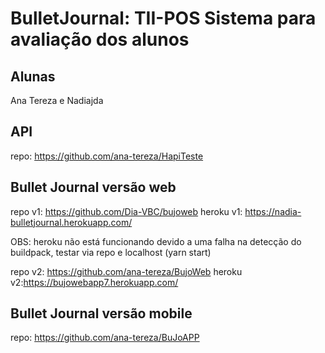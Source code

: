 # BulletJournal: TII-POS Sistema para avaliação dos alunos
## Alunas
  Ana Tereza e Nadiajda
## API
  repo: https://github.com/ana-tereza/HapiTeste
## Bullet Journal versão web
  
  repo v1: https://github.com/Dia-VBC/bujoweb
  heroku v1: https://nadia-bulletjournal.herokuapp.com/
  
  OBS: heroku não está funcionando devido a uma falha na detecção do buildpack, testar via repo e localhost (yarn start)
  
  repo v2: https://github.com/ana-tereza/BujoWeb
  heroku v2:https://bujowebapp7.herokuapp.com/
## Bullet Journal versão mobile
  repo: https://github.com/ana-tereza/BuJoAPP
